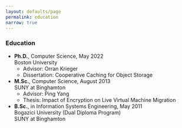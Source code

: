 ```yaml
---
layout: defaults/page
permalink: education
narrow: true
---
```


### Education

<ul>
<li>
<b> 
Ph.D.</b>, Computer Science,  May 2022 <br/>
Boston University <br/>
<ul>
<li>Advisor: Orran Krieger </li>
<li>Dissertation: Cooperative Caching for Object Storage </li>
</ul>
</li>

<li>
<b>M.Sc.</b>, Computer Science,  August 2013 <br/>
SUNY at Binghamton <br/>
<ul>
<li>Advisor: Ping Yang </li>
<li>Thesis: Impact of Encryption on Live Virtual Machine Migration </li>
</ul>
</li>

<li>
<b>B.Sc.</b>, in Information Systems Engineering,  May 2011 <br/> 
Bogazici University (Dual Diploma Program) <br/>
SUNY at Binghamton <br/>
</li>
</ul>
